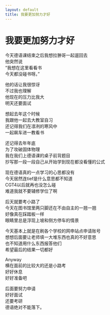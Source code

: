 ```yaml
---
layout: default
title: 我要更加努力才好
---
```

# 我要更加努力才好
今天德语课结束之后我想拉翀哥一起遛回去<br/>
他突然说<br/>
“我想在这里看看书<br/>
今天都没碰书呀。”

他的话让我很惊讶<br/>
不过我也理解<br/>
他现在的压力比我大<br/>
明天还要面试

想起去年这个时候<br/>
我跟他一起去大教室自习<br/>
还记得我们在凛冽的寒风中<br/>
一起飙车进一教看书

还记得去年年底<br/>
为了攻破固体物理<br/>
我在我们上德语课的桌子前背题目<br/>
抄写那一段一段自己从开始学到现在都没看懂的公式

现在德语真的一点学习的心思都没有<br/>
今天居然连tief是什么意思都不知道<br/>
CGT4以后就再也没怎么碰<br/>
难道我就不要辅修学位了啊

后天就要考小路了<br/>
今天在图书馆里两只脚还在不由自主的一翘一翘<br/>
好像真在踩踏板一样<br/>
眼睛里总是浮现上坡和侧方停车的情景

今天基本上就是在刷各个学校的网申站点申请账号<br/>
想想后面要让老师填一大堆东西也真的不好意思<br/>
也不知道用什么东西报答他们<br/>
希望最后的结果一切都好

Anyway<br/>
横在面前的比较大的还是小路考<br/>
好好休息<br/>
好好准备吧

后面要努力申请<br/>
好好面试<br/>
还要考研<br/>
德语绝对不能落下。
